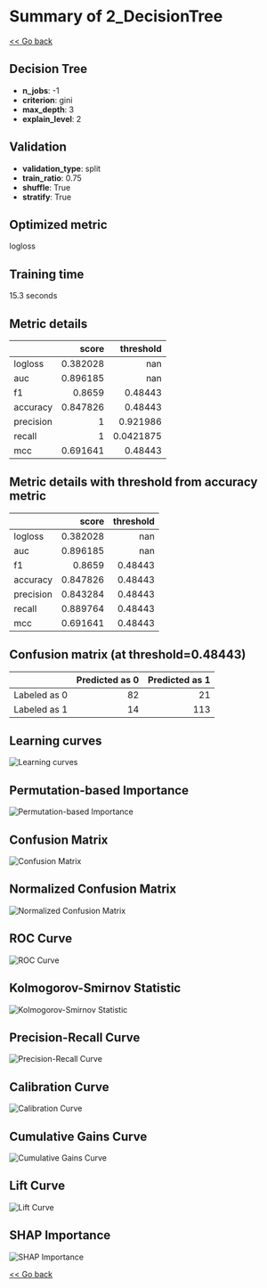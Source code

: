 # Summary of 2_DecisionTree

[<< Go back](../README.md)


## Decision Tree
- **n_jobs**: -1
- **criterion**: gini
- **max_depth**: 3
- **explain_level**: 2

## Validation
 - **validation_type**: split
 - **train_ratio**: 0.75
 - **shuffle**: True
 - **stratify**: True

## Optimized metric
logloss

## Training time

15.3 seconds

## Metric details
|           |    score |   threshold |
|:----------|---------:|------------:|
| logloss   | 0.382028 | nan         |
| auc       | 0.896185 | nan         |
| f1        | 0.8659   |   0.48443   |
| accuracy  | 0.847826 |   0.48443   |
| precision | 1        |   0.921986  |
| recall    | 1        |   0.0421875 |
| mcc       | 0.691641 |   0.48443   |


## Metric details with threshold from accuracy metric
|           |    score |   threshold |
|:----------|---------:|------------:|
| logloss   | 0.382028 |   nan       |
| auc       | 0.896185 |   nan       |
| f1        | 0.8659   |     0.48443 |
| accuracy  | 0.847826 |     0.48443 |
| precision | 0.843284 |     0.48443 |
| recall    | 0.889764 |     0.48443 |
| mcc       | 0.691641 |     0.48443 |


## Confusion matrix (at threshold=0.48443)
|              |   Predicted as 0 |   Predicted as 1 |
|:-------------|-----------------:|-----------------:|
| Labeled as 0 |               82 |               21 |
| Labeled as 1 |               14 |              113 |

## Learning curves
![Learning curves](learning_curves.png)

## Permutation-based Importance
![Permutation-based Importance](permutation_importance.png)
## Confusion Matrix

![Confusion Matrix](confusion_matrix.png)


## Normalized Confusion Matrix

![Normalized Confusion Matrix](confusion_matrix_normalized.png)


## ROC Curve

![ROC Curve](roc_curve.png)


## Kolmogorov-Smirnov Statistic

![Kolmogorov-Smirnov Statistic](ks_statistic.png)


## Precision-Recall Curve

![Precision-Recall Curve](precision_recall_curve.png)


## Calibration Curve

![Calibration Curve](calibration_curve_curve.png)


## Cumulative Gains Curve

![Cumulative Gains Curve](cumulative_gains_curve.png)


## Lift Curve

![Lift Curve](lift_curve.png)



## SHAP Importance
![SHAP Importance](shap_importance.png)

[<< Go back](../README.md)
